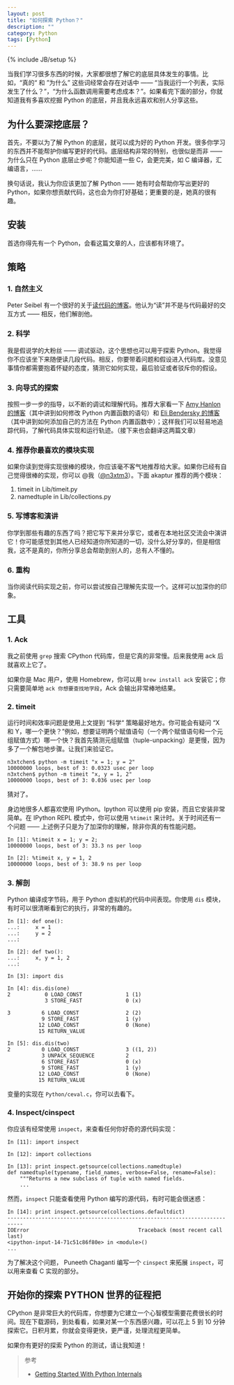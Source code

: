 ```yaml
---
layout: post
title: "如何探索 Python？"
description: ""
category: Python
tags: [Python]
---
```

{% include JB/setup %}

当我们学习很多东西的时候，大家都很想了解它的底层具体发生的事情。比如，“真的“ 和 ”为什么” 这些词经常会存在对话中 —— “当我运行一个列表，实际发生了什么？”，“为什么函数调用需要考虑成本？”。如果看完下面的部分，你就知道我有多喜欢挖掘 Python 的底层，并且我永远喜欢和别人分享这些。

## 为什么要深挖底层？

首先，不要以为了解 Python 的底层，就可以成为好的 Python 开发。很多你学习的东西并不能帮护你编写更好的代码。底层结构非常的特别，也很似是而非 —— 为什么只在 Python 底层止步呢？你能知道一些 C，会更完美，如 C 编译器，汇编语言，……

换句话说，我认为你应该更加了解 Python —— 她有时会帮助你写出更好的 Python，如果你想贡献代码，这也会为你打好基础；更重要的是，她真的很有趣。

## 安装

首选你得先有一个 Python，会看这篇文章的人，应该都有环境了。

##  策略

### 1. 自然主义
Peter Seibel 有一个很好的关于[读代码的博客](http://www.gigamonkeys.com/code-reading/)。他认为“读”并不是与代码最好的交互方式 —— 相反，他们解剖他。

### 2. 科学

我是假说学的大粉丝 —— 调试驱动，这个思想也可以用于探索 Python。我觉得你不应该坐下来随便读几段代码。相反，你要带着问题和假设进入代码库。没意见事情你都需要抱着怀疑的态度，猜测它如何实现，最后验证或者驳斥你的假设。

### 3. 向导式的探索

按照一步一步的指导，以不断的调试和理解代码。推荐大家看一下 [Amy Hanlon 的博客](http://mathamy.com/import-accio-bootstrapping-python-grammar.html)（其中讲到如何修改 Python 内置函数的语句）和 [Eli Bendersky 的博客](http://eli.thegreenplace.net/2010/06/30/python-internals-adding-a-new-statement-to-python/)（其中讲到如何添加自己的方法在 Python 内置函数中）；这样我们可以轻易地追踪代码，了解代码具体实现和运行轨迹。（接下来也会翻译这两篇文章）

### 4. 推荐你最喜欢的模块实现

如果你读到觉得实现很棒的模块，你应该毫不客气地推荐给大家。如果你已经有自己觉得很棒的实现，你可以 @我（[@n3xtm3](http://weibo.com/loocyrev/)）。下面 akaptur 推荐的两个模块：

1. timeit in Lib/timeit.py
2. namedtuple in Lib/collections.py

### 5. 写博客和演讲

你学到那些有趣的东西了吗？把它写下来并分享它，或者在本地社区交流会中演讲它！你可能感觉到其他人已经知道你所知道的一切，没什么好分享的，但是相信我，这不是真的，你所分享总会帮助到别人的，总有人不懂的。

### 6. 重构

当你阅读代码实现之前，你可以尝试按自己理解先实现一个。这样可以加深你的印象。

## 工具

### 1. Ack

我之前使用 `grep` 搜索 CPython 代码库，但是它真的非常慢。后来我使用 ack 后就喜欢上它了。

如果你是 Mac 用户，使用  Homebrew，你可以用 `brew install ack` 安装它；你只需要简单地 `ack 你想要查找地字段`，Ack 会输出非常棒地结果。 

### 2. timeit

运行时间和效率问题是使用上文提到 “科学“ 策略最好地方。你可能会有疑问 “X 和 Y，哪一个更快？”例如，想要证明两个赋值语句（一个两个赋值语句和一个元组赋值方式）哪一个快？我首先猜测元组赋值（tuple-unpacking）是更慢，因为多了一个解包地步骤。让我们来验证它。

	n3xtchen$ python -m timeit "x = 1; y = 2"
	10000000 loops, best of 3: 0.0323 usec per loop
	n3xtchen$ python -m timeit "x, y = 1, 2"
	10000000 loops, best of 3: 0.036 usec per loop

猜对了。

身边地很多人都喜欢使用 IPython。Ipython 可以使用 pip 安装，而且它安装非常简单。在 IPython REPL 模式中，你可以使用 `%timeit`  来计时。关于时间还有一个问题 —— 上述例子只是为了加深你的理解，除非你真的有性能问题。

	In [1]: %timeit x = 1; y = 2;
	10000000 loops, best of 3: 33.3 ns per loop

	In [2]: %timeit x, y = 1, 2
	10000000 loops, best of 3: 38.9 ns per loop

### 3. 解剖

Python 编译成字节码，用于 Python 虚拟机的代码中间表现。你使用 `dis` 模块，有时可以很清晰看到它的执行，非常的有趣的。

	In [1]: def one():
   	...:     x = 1
   	...:     y = 2
   	...:     
	
	In [2]: def two():
   	...:     x, y = 1, 2
   	...:     
	
	In [3]: import dis
	
	In [4]: dis.dis(one)
  	2			0 LOAD_CONST              1 (1)
              	3 STORE_FAST              0 (x)

  	3          6 LOAD_CONST               2 (2)
               9 STORE_FAST               1 (y)
              12 LOAD_CONST               0 (None)
              15 RETURN_VALUE        

	In [5]: dis.dis(two)
  	2          0 LOAD_CONST               3 ((1, 2))
               3 UNPACK_SEQUENCE          2
               6 STORE_FAST               0 (x)
               9 STORE_FAST               1 (y)
              12 LOAD_CONST               0 (None)
              15 RETURN_VALUE 
              
变量的实现在 `Python/ceval.c`，你可以去看下。

### 4. Inspect/cinspect

你应该有经常使用 `inspect`，来查看任何你好奇的源代码实现：

	In [11]: import inspect

	In [12]: import collections

	In [13]: print inspect.getsource(collections.namedtuple)
	def namedtuple(typename, field_names, verbose=False, rename=False):
    	"""Returns a new subclass of tuple with named fields.
		...
		
然而，`inspect` 只能查看使用 Python 编写的源代码，有时可能会很迷惑：

	In [14]: print inspect.getsource(collections.defaultdict)
	---------------------------------------------------------------------------
	IOError                                   Traceback (most recent call last)
	<ipython-input-14-71c51c86f80e> in <module>()
	...

为了解决这个问题， Puneeth Chaganti 编写一个 `cinspect` 来拓展 `inspect`，可以用来查看 C 实现的部分。

## 开始你的探索 PYTHON 世界的征程把

CPython 是非常巨大的代码库，你想要为它建立一个心智模型需要花费很长的时间。现在下载源码，到处看看，如果对某一个东西感兴趣，可以花上 5 到 10 分钟探索它。日积月累，你就会变得更快，更严谨，处理流程更简单。

如果你有更好的探索 Python 的测试，请让我知道！


> 参考
>
>	* [Getting Started With Python Internals](http://akaptur.github.io/blog/2014/08/03/getting-started-with-python-internals/)


















